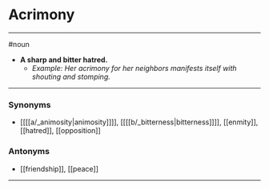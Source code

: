 # Acrimony
---
#noun
- **A sharp and bitter hatred.**
	- _Example: Her acrimony for her neighbors manifests itself with shouting and stomping._
---
### Synonyms
- [[[[a/_animosity|animosity]]]], [[[[b/_bitterness|bitterness]]]], [[enmity]], [[hatred]], [[opposition]]
### Antonyms
- [[friendship]], [[peace]]
---
